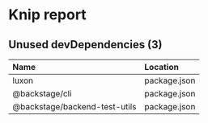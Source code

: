 # Knip report

## Unused devDependencies (3)

| Name                          | Location     |
|:------------------------------|:-------------|
| luxon                         | package.json |
| @backstage/cli                | package.json |
| @backstage/backend-test-utils | package.json |


